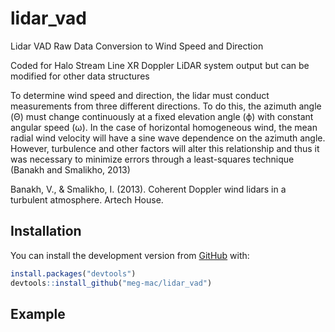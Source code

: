 # lidar_vad

Lidar VAD Raw Data Conversion to Wind Speed and Direction

Coded for Halo Stream Line XR Doppler LiDAR system output but can be modified for other data structures


To determine wind speed and direction, the lidar must conduct measurements from three different directions. To do this, the azimuth angle (Θ) must change continuously at a fixed elevation angle (ϕ) with constant angular speed (ω). In the case of horizontal homogeneous wind, the mean radial wind velocity will have a sine wave dependence on the azimuth angle. However, turbulence and other factors will alter this relationship and thus it was necessary to minimize errors through a least-squares technique (Banakh and Smalikho, 2013)

Banakh, V., & Smalikho, I. (2013). Coherent Doppler wind lidars in a turbulent atmosphere. Artech House.
## Installation

You can install the development version from
[GitHub](https://github.com/)
with:

<!-- the released version of rvad from [CRAN](https://CRAN.R-project.org) with:

``` r
install.packages("rvad")
```

And -->

``` r
install.packages("devtools")
devtools::install_github("meg-mac/lidar_vad")
```

## Example

